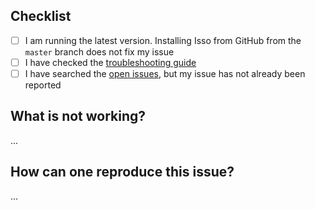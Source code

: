 <!-- The following items are listed to help you get your issue resolved quickly -->
## Checklist
- [ ] I am running the latest version. Installing Isso from GitHub from the `master` branch does not fix my issue
- [ ] I have checked the [troubleshooting guide](https://posativ.org/isso/docs/troubleshooting/)
- [ ] I have searched the [open issues](https://github.com/posativ/isso/issues), but my issue has not already been reported

## What is not working?
<!-- Explain your issue in detail -->
...

## How can one reproduce this issue?
<!-- Post your isso.cfg, other relevant configuration/setup -->
...

